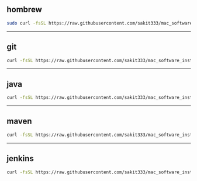 ## hombrew
```bash
sudo curl -fsSL https://raw.githubusercontent.com/sakit333/mac_software_installations/refs/heads/main/homebrew.sh | bash
```
---
## git
```bash
curl -fsSL https://raw.githubusercontent.com/sakit333/mac_software_installations/refs/heads/main/install_git.sh | bash
```
---
## java
```bash
curl -fsSL https://raw.githubusercontent.com/sakit333/mac_software_installations/refs/heads/main/install_java17.sh | bash
```
---
## maven
```bash
curl -fsSL https://raw.githubusercontent.com/sakit333/mac_software_installations/refs/heads/main/install_maven.sh | bash
```
---
## jenkins
```bash
curl -fsSL https://raw.githubusercontent.com/sakit333/mac_software_installations/refs/heads/main/install_jenkins.sh | bash
```
